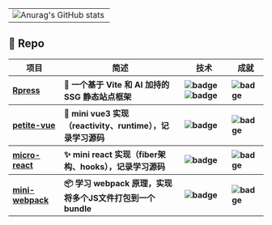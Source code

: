 <table>
  <tr>
    <td>
       <img src="https://github-readme-stats.vercel.app/api?username=c0dedance&show_icons=true&hide=stars&count_private=true&theme=vue-dark" alt="Anurag's GitHub stats" style="zoom:100%;" align="left"/>
    </td>
  </tr>
</table>

<h2>💼 Repo</h2>
<table>
  <thead align="center">
    <tr>
      <th>项目</th>
      <th>简述</th>
      <th>技术</th>
      <th>成就</th>
    </tr>
  </thead>
  <tbody align="left">
    <tr>
      <th>
        <a href="https://github.com/c0dedance/r-press" target="_blank">
          Rpress</a>
      </th>
      <th>🤖 一个基于 Vite 和 AI 加持的 SSG 静态站点框架</th>
      <th>
        <img
          src="https://img.shields.io/badge/TypeScript-007ACC?style=flat-square&amp;logo=typescript&amp;logoColor=white"
          alt="badge">
        <img src="https://img.shields.io/badge/Node.js-43853D?style=flat-square&amp;logo=node.js&amp;logoColor=white"
          alt="badge">
      </th>
      <th>
        <img src="https://img.shields.io/github/stars/c0dedance/r-press?style=flat-square" alt="badge">
      </th>
    </tr>
    <tr>
      <th>
        <a href="https://github.com/c0dedance/petite-vue" target="_blank">
          petite-vue
        </a>
      </th>
      <th>💫 mini vue3 实现（reactivity、runtime），记录学习源码</th>
      <th>
        <img
          src="https://img.shields.io/badge/TypeScript-007ACC?style=flat-square&amp;logo=typescript&amp;logoColor=white"
          alt="badge">
      </th>
      <th>
        <img src="https://img.shields.io/github/stars/c0dedance/petite-vue?style=flat-square" alt="badge">
      </th>
    </tr>
    <tr>
      <th>
        <a href="https://github.com/c0dedance/micro-react" target="_blank">
          micro-react
        </a>
      </th>
      <th>✨ mini react 实现（fiber架构、hooks），记录学习源码</th>
      <th>
        <img
          src="https://img.shields.io/badge/JavaScript-F7DF1E?style=flat-square&amp;logo=javascript&amp;logoColor=black"
          alt="badge">
      </th>
      <th>
        <img src="https://img.shields.io/github/stars/c0dedance/micro-react?style=flat-square" alt="badge">
      </th>
    </tr>
    <tr>
      <th>
        <a href="https://github.com/c0dedance/mini-webpack" target="_blank">
          mini-webpack</a>
      </th>
      <th>📦 学习 webpack 原理，实现将多个JS文件打包到一个 bundle</th>
      <th>
        <img
          src="https://img.shields.io/badge/JavaScript-F7DF1E?style=flat-square&amp;logo=javascript&amp;logoColor=black"
          alt="badge">
      </th>
      <th>
        <img src="https://img.shields.io/github/stars/c0dedance/mini-webpack?style=flat-square" alt="badge">
      </th>
    </tr>
  </tbody>
</table>